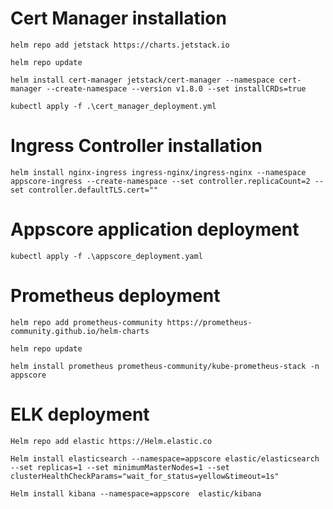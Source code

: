 # Cert Manager installation

`helm repo add jetstack https://charts.jetstack.io`

`helm repo update`

`helm install cert-manager jetstack/cert-manager --namespace cert-manager --create-namespace --version v1.8.0 --set installCRDs=true`

`kubectl apply -f .\cert_manager_deployment.yml`

# Ingress Controller installation

`helm install nginx-ingress ingress-nginx/ingress-nginx --namespace appscore-ingress --create-namespace --set controller.replicaCount=2 --set controller.defaultTLS.cert=""`

# Appscore application deployment

`kubectl apply -f .\appscore_deployment.yaml`

# Prometheus deployment

`helm repo add prometheus-community https://prometheus-community.github.io/helm-charts`

`helm repo update`

`helm install prometheus prometheus-community/kube-prometheus-stack -n appscore`

# ELK deployment

`Helm repo add elastic https://Helm.elastic.co`

`Helm install elasticsearch --namespace=appscore elastic/elasticsearch --set replicas=1 --set minimumMasterNodes=1 --set clusterHealthCheckParams="wait_for_status=yellow&timeout=1s"`

`Helm install kibana --namespace=appscore  elastic/kibana`